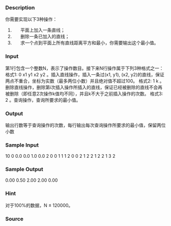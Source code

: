 
### Description
你需要实现以下3种操作：
1.       平面上加入一条直线；
2.       删除一条已加入的直线；
3.       求一个点到平面上所有直线距离平方和最小，你需要输出这个最小值。




### Input
第1行包含一个整数N，表示了操作数目。接下来N行操作属于下列3种格式之一：
格式1: 0 x1 y1 x2 y2 。插入直线操作，插入一条过(x1, y1), (x2, y2)的直线，保证两点不重合，坐标为实数（最多两位小数）并且绝对值不超过100。
格式2: 1 k 。删除直线操作，删除第i次插入操作所插入的直线，保证已经被删除的直线不会再被删除（即任意2次操作k值均不同），并且k不大于之前插入操作的次数。
格式3: 2 。查询操作，查询所要求的最小值。
### Output
输出行数等于查询操作的次数，每行输出每次查询操作所要求的最小值，保留两位小数

### Sample Input
10
0 0.0 0.0 1.0 0.0
2
0 0 1 1 1
2
0 0 2 1 2
2
1 2
2
1 3
2

### Sample Output
0.00
0.50
2.00
2.00
0.00

### Hint
对于100%的数据，N ≤ 120000。
### Source
